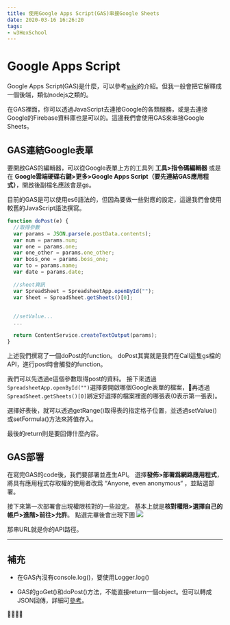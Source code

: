 ```yaml
---
title: 使用Google Apps Script(GAS)串接Google Sheets
date: 2020-03-16 16:26:20
tags:
- w3HexSchool
---
```


# Google Apps Script
Google Apps Script(GAS)是什麼，可以參考[wiki](https://en.wikipedia.org/wiki/Google_Apps_Script)的介紹。但我一般會把它解釋成一個後端，類似nodejs之類的。

在GAS裡面，你可以透過JavaScript去連接Google的各類服務，或是去連接Google的Firebase資料庫也是可以的。這邊我們會使用GAS來串接Google Sheets。

## GAS連結Google表單
要開啟GAS的編輯器，可以從Google表單上方的工具列 <b>工具>指令碼編輯器</b> 或是在 <b>Google雲端硬碟右鍵>更多>Google Apps Script（要先連結GAS應用程式）</b>，開啟後副檔名應該會是gs。

目前的GAS是可以使用es6語法的，但因為要做一些對應的設定，這邊我們會使用較舊的JavaScript語法撰寫。

```JavaScript
function doPost(e) {
  //取得參數
  var params = JSON.parse(e.postData.contents);
  var num = params.num;
  var one = params.one;
  var one_other = params.one_other;
  var boss_one = params.boss_one;
  var to = params.name;
  var date = params.date;
 
  //sheet資訊
  var SpreadSheet = SpreadsheetApp.openById("");
  var Sheet = SpreadSheet.getSheets()[0];
  
  
  //setValue...
  ...

  return ContentService.createTextOutput(params);
}
```

上述我們撰寫了一個doPost的function。
doPost其實就是我們在Call這隻gs檔的API，進行post時會觸發的function。

我們可以先透過e這個參數取得post的資料。
接下來透過`SpreadsheetApp.openById("")`選擇要開啟哪個Google表單的檔案，再透過`SpreadSheet.getSheets()[0]`綁定好選擇的檔案裡面的哪張表(0表示第一張表)。

選擇好表後，就可以透過getRange()取得表的指定格子位置，並透過setValue()或setFormula()方法來將值存入。

最後的return則是要回傳什麼內容。

## GAS部署
在寫完GAS的code後，我們要部署並產生API。
選擇<b>發佈>部署爲網路應用程式</b>，將具有應用程式存取權的使用者改爲 “Anyone, even anonymous“ ，並點選部署。

接下來第一次部署會出現權限核對的一些設定。
基本上就是<b>核對權限>選擇自己的帳戶>進階>前往>允許</b>。
點選完畢後會出現下圖
![](api.png)

那串URL就是你的API路徑。

---
## 補充
* 在GAS內沒有console.log()，要使用Logger.log()

* GAS的goGet()和doPost()方法，不能直接return一個object。但可以轉成JSON回傳，詳細可[參考](https://developers.google.com/apps-script/guides/content)。






